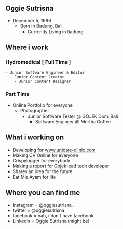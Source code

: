 ## Oggie Sutrisna
- December 5, 1996
  - Born in Badung, Bali
    - Currently Living in Badung.
       

## Where i work 
  ### Hydromedical [ Full Time ] 
    - Junior Software Engineer & Editor
      - Junior Content Creator
        - Junior Content Designer

 ### Part Time
  - Online Portfolio for everyone
    - Photographer
      - Junior Software Tester @ GOJEK Dom. Bali
        - Software Engineer @ Mertha Coffee
          
## What i working on 
  - Developing for www.unicare-clinic.com
  - Making CV Online for everyone
  - Crispylogger for everybody
  - Making a report for Gojek lead tech developer
  - Shares an idea for the future
  - Eat Mie Ayam for life
  
  
## Where you can find me 
  - Instagram = @oggiesutrisna_
  - twitter   = @oggiesutrisna
  - facebook  = nah, i don't have facebook 
  - Linkedin  = Oggie Sutrisna (might be)
